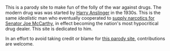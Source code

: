 This is a parody site to make fun of the folly of the war against
drugs. The modern drug was was started by [Harry
Anslinger](https://en.wikipedia.org/wiki/Harry_J._Anslinger) in the
1930s.  This is the same *idealistic* man who eventually cooperated to
[supply narcotics for Senator Joe
McCarthy](http://druglibrary.org/schaffer/history/e1970/drugswashdc.htm),
in effect becoming the nation's most hypocritical drug dealer. This
site is dedicated to him.

In an effort to avoid taking credit or blame for [this parody
site](https://jpritikin.github.io/ddal/), contributions are welcome.
